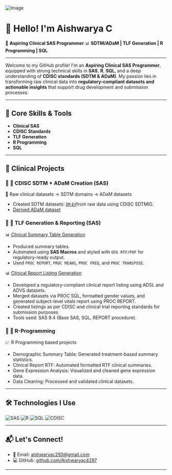 
![Image](https://github.com/user-attachments/assets/9efb6148-8c19-41bd-b083-bbedace02c05)

# 👋 Hello! I'm Aishwarya C

🎯 **Aspiring Clinical SAS Programmer**
📊 **SDTM/ADaM | TLF Generation | R Programming | SQL**

---

Welcome to my GitHub profile! I'm an **Aspiring Clinical SAS Programmer**, equipped with strong technical skills in **SAS**, **R**, **SQL**, and a deep understanding of **CDISC standards (SDTM & ADaM)**. My passion lies in transforming raw clinical data into **regulatory-compliant datasets and actionable insights** that support drug development and submission processes.

---

## 🧠 Core Skills & Tools

- **Clinical SAS**    
- **CDISC Standards**  
- **TLF Generation**  
- **R Programming** 
- **SQL**

---

## 🧪 Clinical Projects

### 🔹 **📁 CDISC SDTM + ADaM Creation (SAS)**  
🧾 Raw clinical datasets → SDTM domains → ADaM datasets  
- Created SDTM datasets: [`DM`](https://github.com/Aishwaryac4297/SAS-SDTM-DM-Project),[`EX`](https://github.com/Aishwaryac4297/SAS-SDTM-EX-Project)from raw data using CDISC SDTMIG.
- [Derived ADaM dataset](https://github.com/Aishwaryac4297/SAS-ADaM-ADSL-Project)

### 🔹 **📁 TLF Generation & Reporting (SAS)**  
📊 [Clinical Summary Table Generation](https://github.com/Aishwaryac4297/SAS-TLF-Generation-Project)  
- Produced summary tables.  
- Automated using **SAS Macros** and styled with `ODS RTF/PDF` for regulatory-ready output.  
- Used `PROC REPORT`, `PROC MEANS`, `PROC FREQ`, and `PROC TRANSPOSE`.
  
📊 [Clinical Report Listing Generation](https://github.com/Aishwaryac4297/SAS-Clinical-Report-Listing-Project)
- Developed a regulatory-compliant clinical report listing using ADSL and ADVS datasets.
- Merged datasets via PROC SQL, formatted gender values, and generated subject-level vitals report using PROC REPORT.
- Created listings as per CDISC and clinical trial reporting standards for submission purposes.
- Tools used: SAS 9.4 (Base SAS, SQL, REPORT procedure).

### 🔹 **📁 R-Programming**  
📈 R Programming based projects  
- Demographic Summary Table: Generated treatment-based summary statistics.
- Clinical Report RTF: Automated formatted RTF clinical summaries. 
- Gene Expression Analysis: Visualized and cleaned gene expression data.  
- Data Cleaning: Processed and validated clinical datasets.

---

## 🛠️ Technologies I Use

![SAS](https://img.shields.io/badge/SAS-Base,%20Macro,%20SQL-blue?logo=sas&style=flat-square)
![R](https://img.shields.io/badge/R-ggplot2,%20dplyr-blue?logo=r&style=flat-square)
![SQL](https://img.shields.io/badge/SQL-SAS%20SQL-blue?logo=database&style=flat-square)
![CDISC](https://img.shields.io/badge/CDISC-SDTM%20%7C%20ADaM-blue?style=flat-square)

---

## 📬 Let's Connect!

- 📧 Email: [aishwaryac293@gmail.com](mailto:aishwaryac293@gmail.com)    
- 💻 GitHub: [github.com/Aishwaryac4297](https://github.com/Aishwaryac4297)

---
